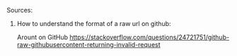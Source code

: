 Sources:
1. How to understand the format of a raw url on github:

   Arount on GitHub
   https://stackoverflow.com/questions/24721751/github-raw-githubusercontent-returning-invalid-request
